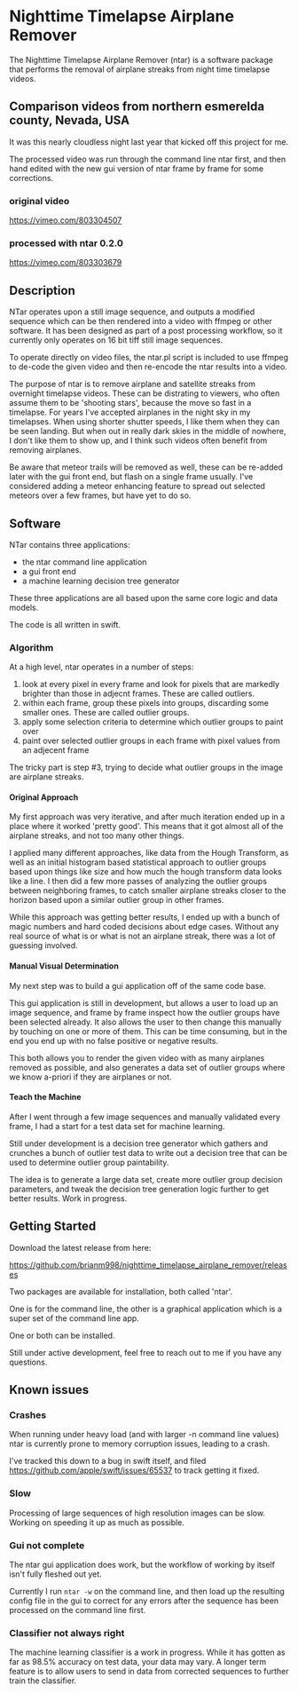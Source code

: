 
# Nighttime Timelapse Airplane Remover

The Nighttime Timelapse Airplane Remover (ntar) is a software package that performs the removal of airplane streaks from night time timelapse videos.

## Comparison videos from northern esmerelda county, Nevada, USA

It was this nearly cloudless night last year that kicked off this project for me.

The processed video was run through the command line ntar first, and then hand edited with the new gui version of ntar frame by frame for some corrections.

### original video

https://vimeo.com/803304507

### processed with ntar 0.2.0

https://vimeo.com/803303679

## Description

NTar operates upon a still image sequence, and outputs a modified sequence which can be then rendered into a video with ffmpeg or other software.  It has been designed as part of a post processing workflow, so it currently only operates on 16 bit tiff still image sequences.

To operate directly on video files, the ntar.pl script is included to use ffmpeg to de-code the given video and then re-encode the ntar results into a video.

The purpose of ntar is to remove airplane and satellite streaks from overnight timelapse videos.  These can be distrating to viewers, who often assume them to be 'shooting stars', because the move so fast in a timelapse.  For years I've accepted airplanes in the night sky in my timelapses.  When using shorter shutter speeds, I like them when they can be seen landing.  But when out in really dark skies in the middle of nowhere, I don't like them to show up, and I think such videos often benefit from removing airplanes.

Be aware that meteor trails will be removed as well, these can be re-added later with the gui front end, but flash on a single frame usually.  I've considered adding a meteor enhancing feature to spread out selected meteors over a few frames, but have yet to do so.

## Software

NTar contains three applications:
 - the ntar command line application
 - a gui front end
 - a machine learning decision tree generator

These three applications are all based upon the same core logic and data models.

The code is all written in swift.

### Algorithm

At a high level, ntar operates in a number of steps:

1. look at every pixel in every frame and look for pixels that are markedly brighter than those in adjecnt frames.  These are called outliers.
2. within each frame, group these pixels into groups, discarding some smaller ones.  These are called outlier groups.
3. apply some selection criteria to determine which outlier groups to paint over
4. paint over selected outlier groups in each frame with pixel values from an adjecent frame 

The tricky part is step #3, trying to decide what outlier groups in the image are airplane streaks.

#### Original Approach

My first approach was very iterative, and after much iteration ended up in a place where it worked 'pretty good'.  This means that it got almost all of the airplane streaks, and not too many other things.

I applied many different approaches, like data from the Hough Transform, as well as an initial histogram based statistical approach to outlier groups based upon things like size and how much the hough transform data looks like a line.  I then did a few more passes of analyzing the outlier groups between neighboring frames, to catch smaller airplane streaks closer to the horizon based upon a similar outlier group in other frames.

While this approach was getting better results, I ended up with a bunch of magic numbers and hard coded decisions about edge cases.  Without any real source of what is or what is not an airplane streak, there was a lot of guessing involved.

#### Manual Visual Determination

My next step was to build a gui application off of the same code base.

This gui application is still in development, but allows a user to load up an image sequence, and frame by frame inspect how the outlier groups have been selected already.  It also allows the user to then change this manually by touching on one or more of them.  This can be time consuming, but in the end you end up with no false positive or negative results.

This both allows you to render the given video with as many airplanes removed as possible, and also generates a data set of outlier groups where we know a-priori if they are airplanes or not.

#### Teach the Machine

After I went through a few image sequences and manually validated every frame, I had a start for a test data set for machine learning.

Still under development is a decision tree generator which gathers and crunches a bunch of outlier test data to write out a decision tree that can be used to determine outlier group paintability.

The idea is to generate a large data set, create more outlier group decision parameters, and tweak the decision tree generation logic further to get better results.  Work in progress.

## Getting Started

Download the latest release from here:

https://github.com/brianm998/nighttime_timelapse_airplane_remover/releases

Two packages are available for installation, both called 'ntar'.

One is for the command line, the other is a graphical application which is a super set of the command line app.

One or both can be installed.

Still under active development, feel free to reach out to me if you have any questions.

## Known issues

### Crashes

When running under heavy load (and with larger -n command line values) ntar is currently prone to memory corruption issues, leading to a crash.

I've tracked this down to a bug in swift itself, and filed https://github.com/apple/swift/issues/65537 to track getting it fixed.

### Slow

Processing of large sequences of high resolution images can be slow.  Working on speeding it up as much as possible.

### Gui not complete

The ntar gui application does work, but the workflow of working by itself isn't fully fleshed out yet.

Currently I run `ntar -w` on the command line, and then load up the resulting config file in the gui to correct for any errors after the sequence has been processed on the command line first.

### Classifier not always right

The machine learning classifier is a work in progress.  While it has gotten as far as 98.5% accuracy on test data, your data may vary.  A longer term feature is to allow users to send in data from corrected sequences to further train the classifier.
